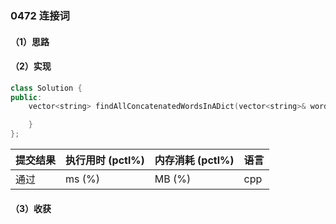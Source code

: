 ### 0472 连接词

#### （1）思路

#### （2）实现

```cpp
class Solution {
public:
    vector<string> findAllConcatenatedWordsInADict(vector<string>& words) {

    }
};
```

| 提交结果 | 执行用时 (pctl%) | 内存消耗 (pctl%) | 语言 |
|:---------|:-----------------|:-----------------|:-----|
| 通过     |  ms (%)   |  MB (%)  | cpp  |

#### （3）收获

